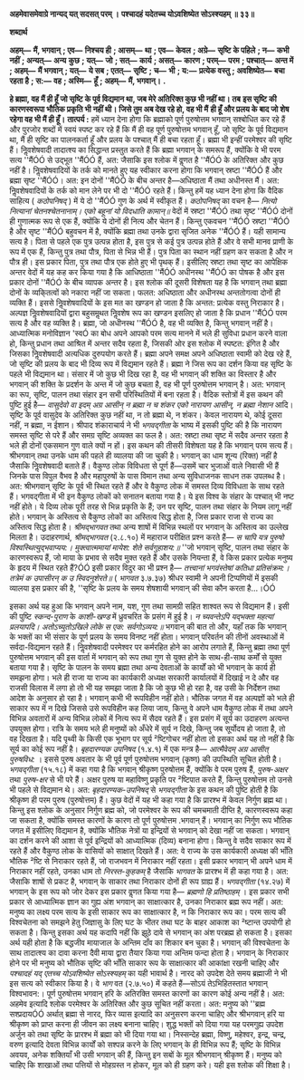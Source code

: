  **अहमेवासमेवाग्रे नान्यद् यत् सदसत् परम् ।** **पश्चादहं यदेतच्च योऽवशिष्येत सोऽस्श्यहम् ॥ ३३॥** 

**शब्दार्थ** 

**अहम्—** **मैं, भगवान्** **; एव—** **निश्चय ही** **; आसम्—** **था** **; एव—** **केवल** **; अग्रे—** **सृष्टि के पहिले** **; न—** **कभी नहीं** **; अन्यत्—** **अन्य** **कुछ** **; यत्—** **जो** **; सत्—** **कार्य** **; असत्—** **कारण** **; परम्—** **परम** **; पश्चात्—** **अन्त में** **; अहम्—** **मैं भगवान्** **; यत्—** **ये सब** **; एतत्—** **सृष्टि** **; च—** **भी** **; य:—** **प्रत्येक वस्तु** **; अवशिष्येत—** **बचा रहता है** **; स:—** **वह** **; अस्मि—** **हूँ** **; अहम्—** **मैं, भगवान्।** **.** 

**हे ब्रह्मा, वह मैं ही हूँ जो सृष्टि के पूर्व विद्यमान था, जब मेरे अतिरिक्त कुछ भी नहीं था। तब** **इस सृष्टि की कारणस्वरूपा भौतिक प्रकृति भी नहीं थी। जिसे तुम अब देख रहे हो, वह भी मैं** **ही हूँ और प्रलय के बाद जो शेष रहेगा वह भी मैं ही हूँ।** **तात्पर्य :** हमें ध्यान देना होगा कि ब्रह्माको पूर्ण पुरुषोत्तम भगवान् सश्बोधित कर रहे हैं और पुरजोर शब्दों में स्वयं स्पष्ट कर रहे हैं कि मैं ही वह पूर्ण पुरुषोत्तम भगवान् हूँ, जो सृष्टि के पूर्व विद्यमान था, मैं ही सृष्टि का पालनकर्ता हूँ और प्रलय के पश्चात् मैं ही बचा रहता हूँ। ब्रह्मा भी इन्हीं परमेश्वर की सृष्टि हैं। निॢवशेषवादी तादात्श्य का सिद्धान्त प्रस्तुत करते हैं कि ब्रह्मा भगवान् के समरूप हैं, क्योंकि वे भी परम सत्य ''मैंÓÓ से उद्भूत ''मैंÓÓ हैं, अत: जैसाकि इस श्लोक में वॢणत है ''मैंÓÓ के अतिरिक्त और कुछ नहीं है। निॢवशेषवादियों के तर्क को मानते हुए यह स्वीकार करना होगा कि भगवान् स्रष्टा ''मैंÓÓ हैं और ब्रह्मा सृष्ट ''मैंÓÓ। अत: इन दोनों ''मैंÓÓ के बीच अन्तर है—अधिष्ठाता मैं तथा अधीनस्त मैं। अत: निॢवशेषवादियों के तर्क को मान लेने पर भी दो ''मैंÓÓ रहते हैं। किन्तु हमें यह ध्यान देना होगा कि वैदिक साहित्य ( *कठोपनिषद्* ) में ये दो ''मैंÓÓ गुण के अर्थ में स्वीकृत हैं। *कठोपनिषद्* का वचन है— *नित्यो नित्यानां चेतनश्चेतनानाम्।* *एको बहूनां यो विदधाति कामान्॥* वेदों में स्रष्टा ''मैंÓÓ तथा सृष्ट ''मैंÓÓ दोनों ही गुणात्मक रूप से एक हैं, क्योंकि ये दोनों ही नित्य और चेतन हैं। किन्तु एकवचन ''मैंÓÓ स्रष्टा ''मैंÓÓ है और सृष्ट ''मैंÓÓ बहुवचन में है, क्योंकि ब्रह्मा तथा उनके द्वारा सृजित अनेक ''मैंÓÓ हैं। यही सामान्य सत्य है। पिता से पहले एक पुत्र उत्पन्न होता है, इस पुत्र से कई पुत्र उत्पन्न होते हैं और वे सभी मानव प्राणी के रूप में एक हैं, किन्तु पुत्र तथा पौत्र, पिता से भिन्न भी हैं। पुत्र पिता का स्थान नहीं ग्रहण कर सकता है और न पौत्र ही। इस प्रकार पिता, पुत्र तथा पौत्र एक होते हुए भी पृथक् हैं। इसीलिए स्रष्टा तथा सृष्ट का आपेक्षिक अन्तर वेदों में यह कह कर किया गया है कि आधिष्ठाता ''मैंÓÓ अधीनस्थ ''मैंÓÓ का पोषक है और इस प्रकार दोनों ''मैंÓÓ के बीच व्यापक अन्तर है। इस श्लोक की दूसरी विशेषता यह है कि भगवान् तथा ब्रह्मा दोनों के व्यकि्तत्वों को नकारा नहीं जा सकता। फलत: अधिष्ठाता और अधीनस्थ अन्ततोगत्वा दोनों ही व्यक्ति हैं। इससे निॢवशेषवादियों के इस मत का खण्डन हो जाता है कि अन्तत: प्रत्येक वस्तु निराकार है। अल्पज्ञ निॢवशेषवादियों द्वारा बहुसमॢथत निॢवशेष रूप का खण्डन इसलिए हो जाता है कि प्रधान ''मैंÓÓ परम सत्य है और वह व्यक्ति है। ब्रह्मा, जो अधीनस्थ ''मैंÓÓ है, वह भी व्यक्ति है, किन्तु भगवान् नहीं है। आध्यात्मिक मनोविज्ञान 'स्वÓ का बोध अपने आपको परम सत्य मानने में भले ही सुविधा प्रधान करने वाला हो, किन्तु प्रधान तथा आश्रित में अन्तर सदैव रहता है, जिसकी ओर इस श्लोक में स्पष्टत: इंगित है और जिसका निॢवशेषवादी अत्यधिक दुरुपयोग करते हैं। ब्रह्मा अपने समक्ष अपने अधिष्ठाता स्वामी को देख रहे हैं, जो सृष्टि की प्रलय के बाद भी दिव्य रूप में विद्यमान रहते हैं। ब्रह्मा ने जिस रूप का दर्शन किया वह सृष्टि के पहले भी विद्यमान था। संसार में जो कुछ भी दिख रहा है, वह भी भगवान् की शक्ति का विस्तार है और भगवान् की शक्ति के प्रदर्शन के अन्त में जो कुछ बचता है, वह भी पूर्ण पुरुषोत्तम भगवान् है। अत: भगवान् का रूप, सृष्टि, पालन तथा संहार इन सभी परिस्थितियों में बना रहता है। वैदिक स्तोत्रों में इस कथन की पुष्टि हुई है— *वासुदेवो वा इदम् अग्र आसीन् न ब्रह्मा न च* *शंकर एको नारायण आसीन्, न ब्रह्मा नेशान* आदि। सृष्टि के पूर्व वासुदेव के अतिरिक्त कुछ नहीं था, न तो ब्रह्मा थे, न शंकर। केवल नारायण थे, कोई दूसरा नहीं, न ब्रह्मा, न ईशान। श्रीपाद शंकाराचार्य ने भी *भगवद्गीता* के भाष्य में इसकी पुष्टि की है कि नारायण समस्त सृष्टि से परे हैं और समग्र सृष्टि अव्यक्त का फल है। अत: स्रष्टा तथा सृष्ट में सदैव अन्तर रहता है भले ही दोनों एकसमान गुण वाले क्यों न हों। इस कथन की तीसरी विशेषता यह है कि भगवान् परम सत्य हैं। श्रीभगवान् तथा उनके धाम की पहले ही व्यालया की जा चुकी है। भगवान् का धाम शून्य (रिक्त) नहीं है जैसाकि निॢवशेषवादी बताते हैं। वैकुण्ठ लोक विविधता से पूर्ण हैं—उसमें चार भुजाओं वाले निवासी भी हैं जिनके पास विपुल वैभव है और महापुरुषों के पास विमान तथा अन्य सुविधाजनक साधन तक उपलब्ध है। अत: श्रीभगवान् सृष्टि के पूर्व भी स्थित रहते हैं और वे वैकुण्ठ लोक में समस्त दिव्य विविधता के साथ रहते हैं। भगवद्गीता में भी इन वैकुण्ठ लोकों को सनातन बताया गया है। ये इस विश्व के संहार के पश्चात् भी नष्ट नहीं होते। ये दिव्य लोक पूरी तरह से भिन्न प्रकृति के हैं; उन पर सृष्टि, पालन तथा संहार के नियम लागू नहीं होते। भगवान् के अस्तित्व से वैकुण्ठ लोकों का अस्तित्व सिद्ध होता है, जिस प्रकार राजा से राज्य का अस्तित्व सिद्ध होता है। *श्रीमद्भागवत* तथा अन्य शाषों में विभिन्न स्थलों पर भगवान् के अस्तित्व का उल्लेख मिलता है। उदाहरणार्थ, *श्रीमद्भागवत* (२.८.१०) में महाराज परीक्षित प्रश्न करते हैं— *स चापि यत्र पुरुषो विश्वस्थित्युद्भवाप्यय:।* *मुक्त्वात्ममायां मायेश: शेते सर्वगुहाशय:॥* ''जो भगवान् सृष्टि, पालन तथा संहार के कारणस्वरूप हैं, जो माया के प्रभाव से सदैव मुक्त रहते हैं और उसके नियन्ता हैं, वे किस प्रकार प्रत्येक मनुष्य के हृदय में स्थित रहते हैं?ÓÓ इसी प्रकार विदुर का भी प्रश्न है— *तत्त्वानां भगवंस्तेषां कतिधा प्रतिसंक्रम:।* *तत्रेमं क उपासीरन् क उ स्विदनुशेरते॥*     ( *भागवत* ३.७.३७) श्रीधर स्वामी ने अपनी टिप्पणियों में इसकी व्यालया इस प्रकार की है, ''सृष्टि के प्रलय के समय शेषशायी भगवान् की सेवा कौन करता है...।ÓÓ 

 

इसका अर्थ यह हुआ कि भगवान् अपने नाम, यश, गुण तथा सामग्री सहित शाश्वत रूप से विद्यमान हैं। इसी की पुष्टि *स्कन्द-पुराण* के *काशी-खण्ड* में ध्रुवचरित के प्रसंग में हुई है। *न च्यवन्तेऽपि यद्भक्ता महत्यां प्रलयापदि।* *अतोऽच्युतोऽखिले लोके स एक: सर्वगोऽव्यय:॥* भगवान् की बात तो और, यहाँ तक कि भगवान् के भक्तों का भी संसार के पूर्ण प्रलय के समय विनष्ट नहीं होता। भगवान् परिवर्तन की तीनों अवस्थाओं में सर्वदा-विद्यमान रहते हैं। निॢवशेषवादी परमेश्वर पर कर्मरहित होने का आरोप लगाते हैं, किन्तु ब्रह्मा तथा पूर्ण पुरुषोत्तम भगवान् की इस वार्ता में भगवान् को रूप तथा गुण से युक्त होने के साथ-ही-साथ कर्मों से युक्त बताया गया है। सृष्टि के पालन के समय ब्रह्मा तथा अन्य देवताओं के कार्यों को भी भगवान् के कार्य ही समझना होगा। भले ही राजा या राज्य का कार्यकारी अध्यक्ष सरकारी कार्यालयों में दिखाई न दे और वह राजसी विलास में लगा हो तो भी यह समझा जाता है कि जो कुछ भी हो रहा है, वह उसी के निर्देशन तथा आदेश के अनुसार हो रहा है। भगवान् कभी भी रूपविहीन नहीं होते। भौतिक जगत में वह अल्पज्ञों को भले ही साकार रूप में न दिखे जिससे उसे रूपविहीन कह लिया जाय, किन्तु वे अपने धाम वैकुण्ठ लोक में तथा अपने विभिन्न अवतारों में अन्य विभिन्न लोकों में नित्य रूप में सैदव रहते हैं। इस प्रसंग में सूर्य का उदाहरण अत्यन्त उपयुक्त होगा। रात्रि के समय भले ही मनुष्यों को अँधेरे में सूर्य न दिखे, किन्तु जब सूर्योदय हो जाता है, तो वह दिखता है। यदि पृथ्वी के किसी एक भूभाग पर सूर्य ²ष्टिगोचर नहीं होता तो इसका अर्थ यह तो नहीं है कि सूर्य का कोई रूप नहीं है। *बृहदारण्यक उपनिषद* (१.४.१) में एक मन्त्र है— *आत्मैवेदम् अग्र आसीत् पुरुषविध:* । इससे पुरुष अवतार के भी पूर्व पूर्ण पुरुषोत्तम भगवान् (कृष्ण) की उपस्थिति सूचित होती है। *भगवद्गीता*  (१५.१८) में कहा गया है कि भगवान् श्रीकृष्ण पुरुषोत्तम हैं, क्योंकि वे परम पुरुष हैं, *पुरुष-अक्षर* तथा *पुरुष-क्षर* से भी परे हैं। अक्षर पुरुष या महाविष्णु प्रकृति पर ²ष्टिपात करते हैं, किन्तु पुरुषोत्तम तो उनसे भी पहले से विद्यमान थे। अत: *बृहदारण्यक-उपनिषद्* से *भगवद्गीता* के इस कथन की पुष्टि होती है कि श्रीकृष्ण ही परम पुरुष (पुरुषोत्तम) हैं। कुछ वेदों में यह भी कहा गया है कि प्रारश्भ में केवल निर्गुण ब्रह्म था। किन्तु इस श्लोक के अनुसार निर्गुण ब्रह्म को, जो परमेश्वर के रूप की चमचमाती दीप्ति है, कारणस्वरूप कहा जा सकता है, क्योंकि समस्त कारणों के कारण तो पूर्ण पुरुषोत्तम .भगवान् हैं। भगवान् का निर्गुण रूप भौतिक जगत में इसीलिए विद्यमान है, क्योंकि भौतिक नेत्रों या इन्द्रियों से भगवान् को देखा नहीं जा सकता। भगवान् का दर्शन करने की आशा से पूर्व इन्द्रियों को आध्यात्मिक (दिव्य) बनाना होगा। किन्तु वे सदैव साकार रूप में रहते हैं और वैकुण्ठ लोक के वासियों को साक्षात् दिखते हैं। अत: वे राज्य के उस कार्यकारी अध्यक्ष की भाँति भौतिक ²ष्टि से निराकार रहते हैं, जो राजभवन में निराकार नहीं रहता। इसी प्रकार भगवान् भी अपने धाम में निराकार नहीं रहते, उनका धाम तो *निरस्त-कुहकम्* है जैसाकि *भागवत* के प्रारश्भ में ही कहा गया है। अत: जैसाकि शाषों से प्रकट है, भगवान् के साकार तथा निराकार दोनों ही रूप ग्राह्य हैं। *भगवद्गीता* (१४.२७) में भगवान् के इस रूप को जोर देकर इस प्रकार वॢणत किया गया है— *ब्रह्मणो हि प्रतिष्ठाहम्* । इस प्रकार सभी प्रकार से आध्यात्मिक ज्ञान का गुह्य अंश भगवान् का साक्षात्कार है, उनका निराकार ब्रह्म रूप नहीं। अत: मनुष्य का लक्ष्य परम सत्य के इसी साकार रूप का साक्षात्कार है, न कि निराकार रूप का। परम सत्य की विश्वचेतना को समझने हेतु जिज्ञासु के लिए घट के भीतर तथा घट के बाहर आकाश का ²ष्टान्त उपयोगी हो सकता है। किन्तु इसका अर्थ यह कदापि नहीं कि झूठे दावे से भगवान् का अंश परब्रह्म हो सकता है। इसका अर्थ यही होता है कि बद्धजीव मायाजाल के अन्तिम दाँव का शिकार बन चुका है। भगवान् की विश्वचेतना के साथ तादात्श्य का दावा करना दैवी माया द्वारा तैयार किया गया अन्तिम फन्दा होता है। भगवान् के निराकार होने पर भी मनुष्य को भौतिक सृष्टि की भाँति साकार रूप के साक्षात्कार की आकांक्षा रखनी चाहिए और *पश्चादहं यद् एतच्च योऽवशिष्येत सोऽस्श्यहम्* का यही भावार्थ है। नारद को उपदेश देते समय ब्रह्माजी ने भी इस सत्य को स्वीकार किया है। वे *भाग* वत (२.७.५०) में कहते हैं—सोऽयं तेऽभिहितस्तात भगवान् विश्वभावन:। पूर्ण पुरुषोत्तम भगवान् हरि के अतिरक्ति समस्त कारणों का कारण कोई अन्य नहीं है। अत: अहमेव इत्यादि श्लोक परमेश्वर के अतिरिक्त और कुछ सूचित नहीं करता। अत: मनुष्य को ''ब्रह्म सश्प्रदायÓÓ अर्थात् ब्रह्मा से नारद, फिर व्यास इत्यादि का अनुसरण करना चाहिए और श्रीभगवान् हरि या श्रीकृष्ण को प्राप्त करना ही जीवन का लक्ष्य बनाना चाहिए। शुद्ध भक्तों को दिया गया यह परमगुह्य उपदेश अर्जुन को तथा सृष्टि के प्रारश्भ में ब्रह्मा को भी दिया गया था। निस्सन्देह ब्रह्मा, विष्णु, महेश्वर, इन्द्र, चन्द्र, वरुण इत्यादि देवता विभिन्न कार्यों को सश्पन्न करने के लिए भगवान् के ही विभिन्न रूप हैं; सृष्टि के विभिन्न अवयव, अनेक शक्तियाँ भी उसी भगवान् की हैं, किन्तु इन सबों के मूल श्रीभगवान् श्रीकृष्ण हैं। मनुष्य को चाहिए कि शाखाओं तथा पत्तियों से मोहग्रस्त न होकर, मूल को ही ग्रहण करे। यही इस श्लोक की शिक्षा है। 